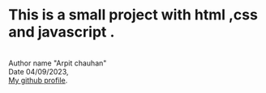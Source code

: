 # This is a small project with html ,css and javascript .
<br>
Author name "Arpit chauhan"
<br>
Date 04/09/2023,
<br><a href="https://github.com/arpitchauhan17">My github profile</a>.
